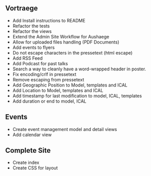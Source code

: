 ## Vortraege

 * Add Install instructions to README
 * Refactor the tests
 * Refactor the views
 * Extend the Admin Site Workflow for Aushaege
 * Allow for uploaded files handling (PDF Documents)
 * Add events to flyers
 * Do not escape characters in the pressetext (html escape)
 * Add RSS Feed
 * Add Podcast for past talks
 * Search a way to cleanly have a word-wrapped header in poster.
 * Fix encoding/crlf in pressetext
 * Remove escaping from pressetext
 * Add Geographic Position to Model, templates and ICAL 
 * Add Location to Model, templates and ICAL 
 * Add timestamp for last modification to model, ICAL, templates 
 * Add duration or end to model, ICAL

## Events
 
 * Create event management model and detail views
 * Add calendar view

## Complete Site

 * Create index
 * Create CSS for layout